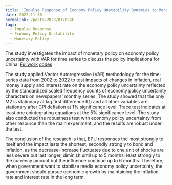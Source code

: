 ```yaml
---
title: 'Impulse Response of Economy Policy Unstability Dynamics to Monetary Policies: VAR Model Analysis'
date: 2022-11-30
permalink: /posts/2023/01/DSGE
tags:
  - Impulse Response
  - Economy Policy Unstability
  - Monetary Policy
---
```

The study investigates the impact of monetary policy on economy policy uncertainty with VAR for time series to discuss the policy implications for China.  [Fullwork](https://laurenqu.github.io/files/DSGEfinal.pdf) [codes](https://laurenqu.github.io/files/DSGE.do)

The study applied Vector Autoregressive (VAR) methodology for the time-series data from 2002 to 2022 to test impacts of changes in inflation, real money supply and interest rate on the economy policy uncertainty reflected by the standardized scaled frequency counts of economy policy uncertainty characters on newspapers' monthly series. The study showed that the only M2 is stationary at lag first difference I(1) and all other variables are stationary after CPI deflation at 1% significance level. Trace test indicates at least one cointegrating equations at the 5% significance level. The study also conducted the robustness test with  economy policy uncertainty from other resource than the main experiment, and the results are robust under the test.

The conclusion of the research is that, EPU responses the most strongly to itself and the impact lasts the shortest; secondly strongly to bond and inflation, as the decrease-increase fluctuates due to one unit of shocks are less severe but last longer, diminish until up to 5 months; least strongly to the currency amount but the influence continue up to 6 months. Therefore, when government want to stabilize media economy policy uncertainty, the government should pursue economic growth by maintaining the inflation rate and interest rate in the long term.
